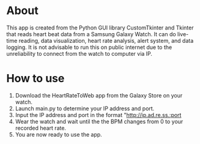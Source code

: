 # About
This app is created from the Python GUI library CustomTkinter and Tkinter that reads heart beat data from a Samsung Galaxy Watch. It can do live-time reading, data visualization, heart rate analysis, alert system, and data logging. It is not advisable to run this on public internet due to the unreliability to connect from the watch to computer via IP. 
# How to use
1. Download the HeartRateToWeb app from the Galaxy Store on your watch.
2. Launch main.py to determine your IP address and port.
3. Input the IP address and port in the format "http://ip.ad.re.ss.:port
4. Wear the watch and wait until the the BPM changes from 0 to your recorded heart rate.
5. You are now ready to use the app.
